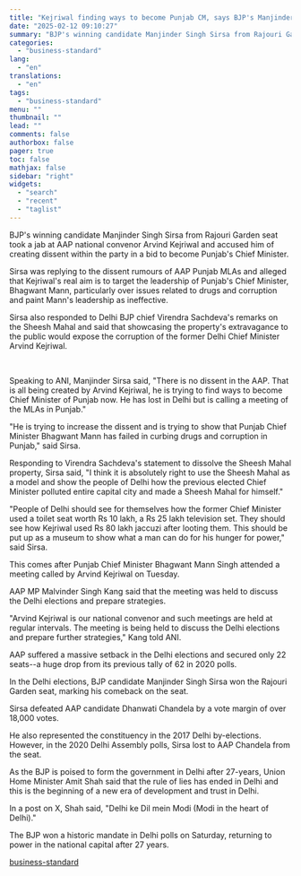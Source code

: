 ```yaml
---
title: "Kejriwal finding ways to become Punjab CM, says BJP's Manjinder Sirsa"
date: "2025-02-12 09:10:27"
summary: "BJP's winning candidate Manjinder Singh Sirsa from Rajouri Garden seat took a jab at AAP national convenor Arvind Kejriwal and accused him of creating dissent within the party in a bid to become Punjab's Chief Minister. Sirsa was replying to the dissent rumours of AAP Punjab MLAs and alleged that..."
categories:
  - "business-standard"
lang:
  - "en"
translations:
  - "en"
tags:
  - "business-standard"
menu: ""
thumbnail: ""
lead: ""
comments: false
authorbox: false
pager: true
toc: false
mathjax: false
sidebar: "right"
widgets:
  - "search"
  - "recent"
  - "taglist"
---
```


BJP's winning candidate Manjinder Singh Sirsa from Rajouri Garden seat took a jab at AAP national convenor Arvind Kejriwal and accused him of creating dissent within the party in a bid to become Punjab's Chief Minister.

Sirsa was replying to the dissent rumours of AAP Punjab MLAs and alleged that Kejriwal's real aim is to target the leadership of Punjab's Chief Minister, Bhagwant Mann, particularly over issues related to drugs and corruption and paint Mann's leadership as ineffective.

Sirsa also responded to Delhi BJP chief Virendra Sachdeva's remarks on the Sheesh Mahal and said that showcasing the property's extravagance to the public would expose the corruption of the former Delhi Chief Minister Arvind Kejriwal.

 

Speaking to ANI, Manjinder Sirsa said, "There is no dissent in the AAP. That is all being created by Arvind Kejriwal, he is trying to find ways to become Chief Minister of Punjab now. He has lost in Delhi but is calling a meeting of the MLAs in Punjab."

"He is trying to increase the dissent and is trying to show that Punjab Chief Minister Bhagwant Mann has failed in curbing drugs and corruption in Punjab," said Sirsa.

Responding to Virendra Sachdeva's statement to dissolve the Sheesh Mahal property, Sirsa said, "I think it is absolutely right to use the Sheesh Mahal as a model and show the people of Delhi how the previous elected Chief Minister polluted entire capital city and made a Sheesh Mahal for himself."

"People of Delhi should see for themselves how the former Chief Minister used a toilet seat worth Rs 10 lakh, a Rs 25 lakh television set. They should see how Kejriwal used Rs 80 lakh jaccuzi after looting them. This should be put up as a museum to show what a man can do for his hunger for power," said Sirsa.

This comes after Punjab Chief Minister Bhagwant Mann Singh attended a meeting called by Arvind Kejriwal on Tuesday.

AAP MP Malvinder Singh Kang said that the meeting was held to discuss the Delhi elections and prepare strategies.

"Arvind Kejriwal is our national convenor and such meetings are held at regular intervals. The meeting is being held to discuss the Delhi elections and prepare further strategies," Kang told ANI.

AAP suffered a massive setback in the Delhi elections and secured only 22 seats--a huge drop from its previous tally of 62 in 2020 polls.

In the Delhi elections, BJP candidate Manjinder Singh Sirsa won the Rajouri Garden seat, marking his comeback on the seat.

Sirsa defeated AAP candidate Dhanwati Chandela by a vote margin of over 18,000 votes.

He also represented the constituency in the 2017 Delhi by-elections. However, in the 2020 Delhi Assembly polls, Sirsa lost to AAP Chandela from the seat.

As the BJP is poised to form the government in Delhi after 27-years, Union Home Minister Amit Shah said that the rule of lies has ended in Delhi and this is the beginning of a new era of development and trust in Delhi.

In a post on X, Shah said, "Delhi ke Dil mein Modi (Modi in the heart of Delhi)."

The BJP won a historic mandate in Delhi polls on Saturday, returning to power in the national capital after 27 years.

[business-standard](https://www.business-standard.com/politics/kejriwal-finding-ways-to-become-punjab-cm-says-bjp-s-manjinder-sirsa-125021200026_1.html)
